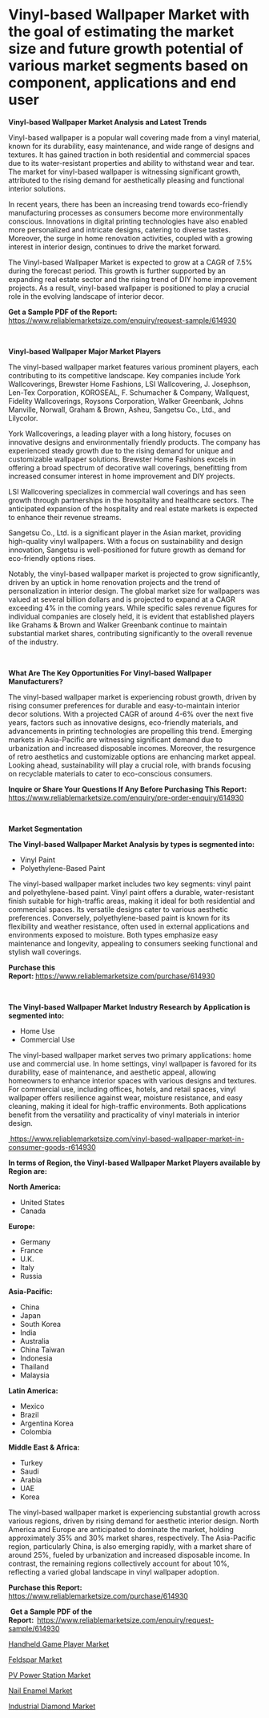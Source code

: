<p><h1>Vinyl-based Wallpaper Market with the goal of estimating the market size and future growth potential of various market segments based on component, applications and end user</h1></p><p><strong>Vinyl-based Wallpaper Market Analysis and Latest Trends</strong></p>
<p><p>Vinyl-based wallpaper is a popular wall covering made from a vinyl material, known for its durability, easy maintenance, and wide range of designs and textures. It has gained traction in both residential and commercial spaces due to its water-resistant properties and ability to withstand wear and tear. The market for vinyl-based wallpaper is witnessing significant growth, attributed to the rising demand for aesthetically pleasing and functional interior solutions.</p><p>In recent years, there has been an increasing trend towards eco-friendly manufacturing processes as consumers become more environmentally conscious. Innovations in digital printing technologies have also enabled more personalized and intricate designs, catering to diverse tastes. Moreover, the surge in home renovation activities, coupled with a growing interest in interior design, continues to drive the market forward. </p><p>The Vinyl-based Wallpaper Market is expected to grow at a CAGR of 7.5% during the forecast period. This growth is further supported by an expanding real estate sector and the rising trend of DIY home improvement projects. As a result, vinyl-based wallpaper is positioned to play a crucial role in the evolving landscape of interior decor.</p></p>
<p><strong>Get a Sample PDF of the Report:&nbsp;</strong> <a href="https://www.reliablemarketsize.com/enquiry/request-sample/614930?utm_campaign=1293&utm_medium=2&utm_source=Github&utm_content=ia&utm_term=03102024&utm_id=vinyl-based-wallpaper">https://www.reliablemarketsize.com/enquiry/request-sample/614930</a></p>
<p>&nbsp;</p>
<p><strong>Vinyl-based Wallpaper Major Market Players</strong></p>
<p><p>The vinyl-based wallpaper market features various prominent players, each contributing to its competitive landscape. Key companies include York Wallcoverings, Brewster Home Fashions, LSI Wallcovering, J. Josephson, Len-Tex Corporation, KOROSEAL, F. Schumacher & Company, Wallquest, Fidelity Wallcoverings, Roysons Corporation, Walker Greenbank, Johns Manville, Norwall, Graham & Brown, Asheu, Sangetsu Co., Ltd., and Lilycolor.</p><p>York Wallcoverings, a leading player with a long history, focuses on innovative designs and environmentally friendly products. The company has experienced steady growth due to the rising demand for unique and customizable wallpaper solutions. Brewster Home Fashions excels in offering a broad spectrum of decorative wall coverings, benefitting from increased consumer interest in home improvement and DIY projects. </p><p>LSI Wallcovering specializes in commercial wall coverings and has seen growth through partnerships in the hospitality and healthcare sectors. The anticipated expansion of the hospitality and real estate markets is expected to enhance their revenue streams. </p><p>Sangetsu Co., Ltd. is a significant player in the Asian market, providing high-quality vinyl wallpapers. With a focus on sustainability and design innovation, Sangetsu is well-positioned for future growth as demand for eco-friendly options rises.</p><p>Notably, the vinyl-based wallpaper market is projected to grow significantly, driven by an uptick in home renovation projects and the trend of personalization in interior design. The global market size for wallpapers was valued at several billion dollars and is projected to expand at a CAGR exceeding 4% in the coming years. While specific sales revenue figures for individual companies are closely held, it is evident that established players like Grahams & Brown and Walker Greenbank continue to maintain substantial market shares, contributing significantly to the overall revenue of the industry.</p></p>
<p>&nbsp;</p>
<p><strong>What Are The Key Opportunities For Vinyl-based Wallpaper Manufacturers?</strong></p>
<p><p>The vinyl-based wallpaper market is experiencing robust growth, driven by rising consumer preferences for durable and easy-to-maintain interior decor solutions. With a projected CAGR of around 4-6% over the next five years, factors such as innovative designs, eco-friendly materials, and advancements in printing technologies are propelling this trend. Emerging markets in Asia-Pacific are witnessing significant demand due to urbanization and increased disposable incomes. Moreover, the resurgence of retro aesthetics and customizable options are enhancing market appeal. Looking ahead, sustainability will play a crucial role, with brands focusing on recyclable materials to cater to eco-conscious consumers.</p></p>
<p><strong>Inquire or Share Your Questions If Any Before Purchasing This Report:</strong> <a href="https://www.reliablemarketsize.com/enquiry/pre-order-enquiry/614930?utm_campaign=1293&utm_medium=2&utm_source=Github&utm_content=ia&utm_term=03102024&utm_id=vinyl-based-wallpaper">https://www.reliablemarketsize.com/enquiry/pre-order-enquiry/614930</a></p>
<p>&nbsp;</p>
<p><strong>Market Segmentation</strong></p>
<p><strong>The Vinyl-based Wallpaper Market Analysis by types is segmented into:</strong></p>
<p><ul><li>Vinyl Paint</li><li>Polyethylene-Based Paint</li></ul></p>
<p><p>The vinyl-based wallpaper market includes two key segments: vinyl paint and polyethylene-based paint. Vinyl paint offers a durable, water-resistant finish suitable for high-traffic areas, making it ideal for both residential and commercial spaces. Its versatile designs cater to various aesthetic preferences. Conversely, polyethylene-based paint is known for its flexibility and weather resistance, often used in external applications and environments exposed to moisture. Both types emphasize easy maintenance and longevity, appealing to consumers seeking functional and stylish wall coverings.</p></p>
<p><strong>Purchase this Report:&nbsp;</strong><a href="https://www.reliablemarketsize.com/purchase/614930?utm_campaign=1293&utm_medium=2&utm_source=Github&utm_content=ia&utm_term=03102024&utm_id=vinyl-based-wallpaper">https://www.reliablemarketsize.com/purchase/614930</a></p>
<p>&nbsp;</p>
<p><strong>The Vinyl-based Wallpaper Market Industry Research by Application is segmented into:</strong></p>
<p><ul><li>Home Use</li><li>Commercial Use</li></ul></p>
<p><p>The vinyl-based wallpaper market serves two primary applications: home use and commercial use. In home settings, vinyl wallpaper is favored for its durability, ease of maintenance, and aesthetic appeal, allowing homeowners to enhance interior spaces with various designs and textures. For commercial use, including offices, hotels, and retail spaces, vinyl wallpaper offers resilience against wear, moisture resistance, and easy cleaning, making it ideal for high-traffic environments. Both applications benefit from the versatility and practicality of vinyl materials in interior design.</p></p>
<p><a href="https://www.reliablemarketsize.com/vinyl-based-wallpaper-market-in-consumer-goods-r614930?utm_campaign=1293&utm_medium=2&utm_source=Github&utm_content=ia&utm_term=03102024&utm_id=vinyl-based-wallpaper">&nbsp;https://www.reliablemarketsize.com/vinyl-based-wallpaper-market-in-consumer-goods-r614930</a></p>
<p><strong>In terms of Region, the Vinyl-based Wallpaper Market Players available by Region are:</strong></p>
<p>
    <p> <strong> North America: </strong>
        <ul>
            <li>United States</li>
            <li>Canada</li>
        </ul>
        </p> 
    <p> <strong> Europe: </strong>
        <ul>
            <li>Germany</li>
            <li>France</li>
            <li>U.K.</li>
            <li>Italy</li>
            <li>Russia</li>
        </ul>
        </p> 
    <p> <strong> Asia-Pacific: </strong>
        <ul>
            <li>China</li>
            <li>Japan</li>
            <li>South Korea</li>
            <li>India</li>
            <li>Australia</li>
            <li>China Taiwan</li>
            <li>Indonesia</li>
            <li>Thailand</li>
            <li>Malaysia</li>
        </ul>
        </p> 
    <p> <strong> Latin America: </strong>
        <ul>
            <li>Mexico</li>
            <li>Brazil</li>
            <li>Argentina Korea</li>
            <li>Colombia</li>
        </ul>
        </p> 
    <p> <strong> Middle East & Africa: </strong>
        <ul>
            <li>Turkey</li>
            <li>Saudi</li>
            <li>Arabia</li>
            <li>UAE</li>
            <li>Korea</li>
        </ul>
    </p>
    </p>
<p><p>The vinyl-based wallpaper market is experiencing substantial growth across various regions, driven by rising demand for aesthetic interior design. North America and Europe are anticipated to dominate the market, holding approximately 35% and 30% market shares, respectively. The Asia-Pacific region, particularly China, is also emerging rapidly, with a market share of around 25%, fueled by urbanization and increased disposable income. In contrast, the remaining regions collectively account for about 10%, reflecting a varied global landscape in vinyl wallpaper adoption.</p></p>
<p><strong>Purchase this Report: </strong><a href="https://www.reliablemarketsize.com/purchase/614930?utm_campaign=1293&utm_medium=2&utm_source=Github&utm_content=ia&utm_term=03102024&utm_id=vinyl-based-wallpaper">https://www.reliablemarketsize.com/purchase/614930</a></p>
<p>&nbsp;<strong>Get a Sample PDF of the Report:&nbsp;&nbsp;</strong><a href="https://www.reliablemarketsize.com/enquiry/request-sample/614930?utm_campaign=1293&utm_medium=2&utm_source=Github&utm_content=ia&utm_term=03102024&utm_id=vinyl-based-wallpaper">https://www.reliablemarketsize.com/enquiry/request-sample/614930</a></p>
<p><strong></strong></p>
<p><p><a href="https://www.linkedin.com/pulse/handheld-game-player-market-size-type-30-inch43-inchother-etqpe?utm_campaign=1293&utm_medium=2&utm_source=Github&utm_content=ia&utm_term=03102024&utm_id=vinyl-based-wallpaper">Handheld Game Player Market</a></p><p><a href="https://www.linkedin.com/pulse/global-feldspar-market-sector2024-2031-metrics-strategic-negre?trackingId=4QxkHEE1SXmSukdcAwIXAQ%3D%3D&utm_campaign=1293&utm_medium=2&utm_source=Github&utm_content=ia&utm_term=03102024&utm_id=vinyl-based-wallpaper">Feldspar Market</a></p><p><a href="https://www.linkedin.com/pulse/pv-power-station-market-revolution-2024-2031-trends-shaping-r08ke?trackingId=KJ8b9UyuTlC59JLreCyDYw%3D%3D&utm_campaign=1293&utm_medium=2&utm_source=Github&utm_content=ia&utm_term=03102024&utm_id=vinyl-based-wallpaper">PV Power Station Market</a></p><p><a href="https://www.linkedin.com/pulse/nail-enamel-market-investigation-industry-evolution-forecast-49q0e?utm_campaign=1293&utm_medium=2&utm_source=Github&utm_content=ia&utm_term=03102024&utm_id=vinyl-based-wallpaper">Nail Enamel Market</a></p><p><a href="https://www.linkedin.com/pulse/analyzing-key-drivers-industrial-diamond-market-trends-future-91upe?trackingId=XUizIuUFSA%2BMUIUn0muiBw%3D%3D&utm_campaign=1293&utm_medium=2&utm_source=Github&utm_content=ia&utm_term=03102024&utm_id=vinyl-based-wallpaper">Industrial Diamond Market</a></p></p>